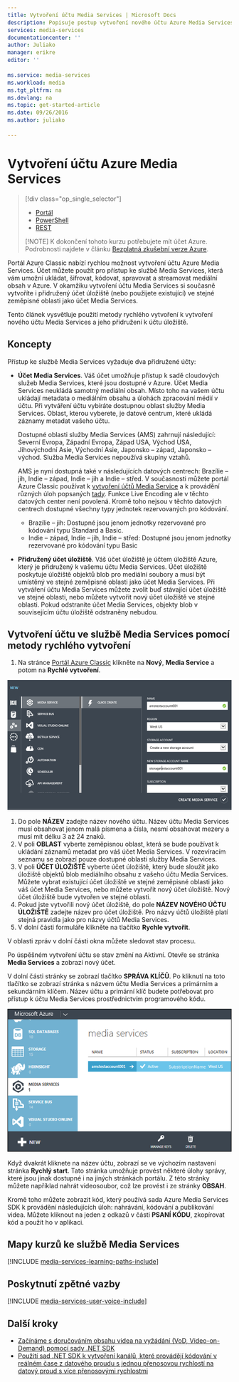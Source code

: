 ```yaml
---
title: Vytvoření účtu Media Services | Microsoft Docs
description: Popisuje postup vytvoření nového účtu Azure Media Services v Azure.
services: media-services
documentationcenter: ''
author: Juliako
manager: erikre
editor: ''

ms.service: media-services
ms.workload: media
ms.tgt_pltfrm: na
ms.devlang: na
ms.topic: get-started-article
ms.date: 09/26/2016
ms.author: juliako

---
```

# Vytvoření účtu Azure Media Services
> [!div class="op_single_selector"]
> * [Portál](media-services-create-account.md)
> * [PowerShell](media-services-manage-with-powershell.md)
> * [REST](http://msdn.microsoft.com/library/azure/dn194267.aspx)
> 
> [!NOTE]
> K dokončení tohoto kurzu potřebujete mít účet Azure. Podrobnosti najdete v článku [Bezplatná zkušební verze Azure](/pricing/free-trial/?WT.mc_id=A261C142F).
> 
> 

Portál Azure Classic nabízí rychlou možnost vytvoření účtu Azure Media Services. Účet můžete použít pro přístup ke službě Media Services, která vám umožní ukládat, šifrovat, kódovat, spravovat a streamovat mediální obsah v Azure. V okamžiku vytvoření účtu Media Services si současně vytvoříte i přidružený účet úložiště (nebo použijete existující) ve stejné zeměpisné oblasti jako účet Media Services.

Tento článek vysvětluje použití metody rychlého vytvoření k vytvoření nového účtu Media Services a jeho přidružení k účtu úložiště.

<a id="concepts"></a>

## Koncepty
Přístup ke službě Media Services vyžaduje dva přidružené účty:

* **Účet Media Services**. Váš účet umožňuje přístup k sadě cloudových služeb Media Services, které jsou dostupné v Azure. Účet Media Services neukládá samotný mediální obsah. Místo toho na vašem účtu ukládají metadata o mediálním obsahu a úlohách zpracování médií v účtu. Při vytváření účtu vybíráte dostupnou oblast služby Media Services. Oblast, kterou vyberete, je datové centrum, které ukládá záznamy metadat vašeho účtu.
  
  Dostupné oblasti služby Media Services (AMS) zahrnují následující: Severní Evropa, Západní Evropa, Západ USA, Východ USA, Jihovýchodní Asie, Východní Asie, Japonsko – západ, Japonsko – východ. Služba Media Services nepoužívá skupiny vztahů.
  
  AMS je nyní dostupná také v následujících datových centrech: Brazílie – jih, Indie – západ, Indie – jih a Indie – střed. V současnosti můžete portál Azure Classic používat k [vytvoření účtů Media Service](media-services-create-account.md#create-a-media-services-account-using-quick-create) a k provádění různých úloh popsaných [tady](https://azure.microsoft.com/documentation/services/media-services/). Funkce Live Encoding ale v těchto datových center není povolená. Kromě toho nejsou v těchto datových centrech dostupné všechny typy jednotek rezervovaných pro kódování.
  
  * Brazílie – jih: Dostupné jsou jenom jednotky rezervované pro kódování typu Standard a Basic.
  * Indie – západ, Indie – jih, Indie – střed: Dostupné jsou jenom jednotky rezervované pro kódování typu Basic
* **Přidružený účet úložiště**. Váš účet úložiště je účtem úložiště Azure, který je přidružený k vašemu účtu Media Services. Účet úložiště poskytuje úložiště objektů blob pro mediální soubory a musí být umístěný ve stejné zeměpisné oblasti jako účet Media Services. Při vytváření účtu Media Services můžete zvolit buď stávající účet úložiště ve stejné oblasti, nebo můžete vytvořit nový účet úložiště ve stejné oblasti. Pokud odstraníte účet Media Services, objekty blob v souvisejícím účtu úložiště odstraněny nebudou.

<a id="quick"></a>

## Vytvoření účtu ve službě Media Services pomocí metody rychlého vytvoření
1. Na stránce [Portál Azure Classic][Portál Azure Classic] klikněte na **Nový**, **Media Service** a potom na **Rychlé vytvoření**.

![Rychlé vytvoření Media Services](./media/media-services-create-account/wams-QuickCreate.png)

1. Do pole **NÁZEV** zadejte název nového účtu. Název účtu Media Services musí obsahovat jenom malá písmena a čísla, nesmí obsahovat mezery a musí mít délku 3 až 24 znaků.
2. V poli **OBLAST** vyberte zeměpisnou oblast, která se bude používat k ukládání záznamů metadat pro váš účet Media Services. V rozevíracím seznamu se zobrazí pouze dostupné oblasti služby Media Services.
3. V poli **ÚČET ÚLOŽIŠTĚ** vyberte účet úložiště, který bude sloužit jako úložiště objektů blob mediálního obsahu z vašeho účtu Media Services. Můžete vybrat existující účet úložiště ve stejné zeměpisné oblasti jako váš účet Media Services, nebo můžete vytvořit nový účet úložiště. Nový účet úložiště bude vytvořen ve stejné oblasti.
4. Pokud jste vytvořili nový účet úložiště, do pole **NÁZEV NOVÉHO ÚČTU ÚLOŽIŠTĚ** zadejte název pro účet úložiště. Pro názvy účtů úložiště platí stejná pravidla jako pro názvy účtů Media Services.
5. V dolní části formuláře klikněte na tlačítko **Rychle vytvořit**.

V oblasti zpráv v dolní části okna můžete sledovat stav procesu.

Po úspěšném vytvoření účtu se stav změní na Aktivní. Otevře se stránka **Media Services** a zobrazí nový účet.

V dolní části stránky se zobrazí tlačítko **SPRÁVA KLÍČŮ**. Po kliknutí na toto tlačítko se zobrazí stránka s názvem účtu Media Services a primárním a sekundárním klíčem. Název účtu a primární klíč budete potřebovat pro přístup k účtu Media Services prostřednictvím programového kódu.

![Stránka Media Services](./media/media-services-create-account/wams-mediaservices-page.png)

Když dvakrát kliknete na název účtu, zobrazí se ve výchozím nastavení stránka **Rychlý start**. Tato stránka umožňuje provést některé úlohy správy, které jsou jinak dostupné i na jiných stránkách portálu. Z této stránky můžete například nahrát videosoubor, což lze provést i ze stránky **OBSAH**.

Kromě toho můžete zobrazit kód, který používá sada Azure Media Services SDK k provádění následujících úloh: nahrávání, kódování a publikování videa. Můžete kliknout na jeden z odkazů v části **PSANÍ KÓDU**, zkopírovat kód a použít ho v aplikaci.

## Mapy kurzů ke službě Media Services
[!INCLUDE [media-services-learning-paths-include](../../includes/media-services-learning-paths-include.md)]

## Poskytnutí zpětné vazby
[!INCLUDE [media-services-user-voice-include](../../includes/media-services-user-voice-include.md)]

## Další kroky
* [Začínáme s doručováním obsahu videa na vyžádání (VoD, Video-on-Demand) pomocí sady .NET SDK](media-services-dotnet-get-started.md)
* [Použití sad .NET SDK k vytvoření kanálů, které provádějí kódování v reálném čase z datového proudu s jednou přenosovou rychlostí na datový proud s více přenosovými rychlostmi](media-services-dotnet-creating-live-encoder-enabled-channel.md)

<!-- Reusable paths. -->

<!-- Anchors. -->
[Koncepty]: #concepts
[Než začnete]: #begin
[Postup: Vytvoření účtu ve službě Media Services pomocí metody rychlého vytvoření]: #quick

<!-- URLs. -->
[Instalační program webové platformy]: http://go.microsoft.com/fwlink/?linkid=255386

[Portál Azure Classic]: http://manage.windowsazure.com/



<!--HONumber=Sep16_HO4-->


